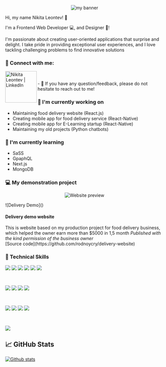 <p align="center">
  <img src="https://user-images.githubusercontent.com/57617326/232260351-831217af-a095-4767-988e-4c8ffd45cb0e.jpg" alt="my banner">
</p>

Hi, my name Nikita Leontev! 👋
</h2>

I'm a Frontend Web Developer 💻, and Designer 🎨!
</h3> 

I'm passionate about creating user-oriented applications that surprise and delight. I take pride in providing exceptional user experiences, and I love tackling challenging problems to find innovative solutions

### 🤝 Connect with me:

<a href="https://www.linkedin.com/in/nikitaleontev/"><img align="left" src="https://user-images.githubusercontent.com/57617326/232260362-4642a224-e515-4fff-a351-957b1a4acd06.png" alt="Nikita Leontev | LinkedIn" width="100px"/></a>
</br>
<p>
  - 💬 If you have any question/feedback, please do not hesitate to reach out to me!
</p>
<h3> 🔭 I'm currently working on </h3>

- Maintaining food delivery website (React.js)
- Creating mobile app for food delivery service (React-Native)
- Creating mobile app for E-Learning startup (React-Native)
- Maintaining my old projects (Python chatbots)

<h3> 🌱 I'm currently learning</h3>

- SaSS
- GpaphQL
- Next.js
- MongoDB

<h3> 💻 My demonstration project </h3>
<p align="center">
  <img src="https://user-images.githubusercontent.com/57617326/232930608-cb2b8c58-60ef-4922-9b5f-933835b48c80.png" alt="Website preview">
</p>
![Delivery Demo]()
<h4> Delivery demo website </h4>
This is website based on my production project for food delivery business, which helped the owner earn more than $5000 in 1,5 month
<i> Published with the kind permission of the business owner </i>
<br />
[Source code](https://github.com/rodnoycry/delivery-website)

<h3> 💼 Technical Skills </h3>

![](https://img.shields.io/badge/React-20232A?style=for-the-badge&logo=react&logoColor=61DAFB)
![](https://img.shields.io/badge/React_Native-20232A?style=for-the-badge&logo=react&logoColor=61DAFB)
![](https://img.shields.io/badge/Redux-593D88?style=for-the-badge&logo=redux&logoColor=white)
![](https://img.shields.io/badge/Firebase-F24E1E?style=for-the-badge&logo=Firebase&logoColor=white)
![](https://img.shields.io/badge/Express.js-404D59?style=for-the-badge)
![](https://img.shields.io/badge/Python-3776AB?style=for-the-badge&logo=python&logoColor=white)

</br>

![](https://img.shields.io/badge/TypeScript-007ACC?style=for-the-badge&logo=typescript&logoColor=white)
![](https://img.shields.io/badge/JavaScript-F7DF1E?style=for-the-badge&logo=javascript&logoColor=black)
![](https://img.shields.io/badge/HTML-239120?style=for-the-badge&logo=html5&logoColor=white)
![](https://img.shields.io/badge/CSS-239120?&style=for-the-badge&logo=css3&logoColor=white)

</br>

![](https://img.shields.io/badge/Linux-FCC624?style=for-the-badge&logo=linux&logoColor=black)
![](https://img.shields.io/badge/Nginx-5D57DE?style=for-the-badge&logo=nginx&logoColor=white)
![](https://img.shields.io/badge/Git-F05032?style=for-the-badge&logo=Git&logoColor=white)
![](https://img.shields.io/badge/GitHub-181717?style=for-the-badge&logo=GitHub&logoColor=white)

</br>

![](https://img.shields.io/badge/Figma-FAFAFA?style=for-the-badge&logo=figma&logoColor=black)

## 📈 GitHub Stats 

[![Github stats](https://github-readme-stats.vercel.app/api?username=rodnoycry&show_icons=false&hide=issues,contribs&include_all_commits=true&theme=dark)](https://github.com/rodnoycry)

<!-- [![Top Langs](https://github-readme-stats.vercel.app/api/top-langs/?username=rodnoycry&layout=compact)](https://github.com/rodnoycry) -->
